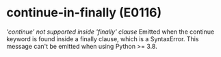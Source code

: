 # continue-in-finally (E0116)
*\'continue\' not supported inside \'finally\' clause* Emitted when the
continue keyword is found inside a finally clause, which is a
SyntaxError. This message can\'t be emitted when using Python \>= 3.8.
